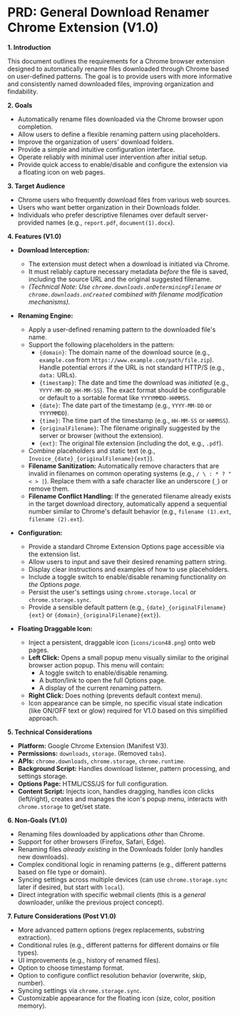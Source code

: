 # PRD: General Download Renamer Chrome Extension (V1.0)

**1. Introduction**

This document outlines the requirements for a Chrome browser extension designed to automatically rename files downloaded through Chrome based on user-defined patterns. The goal is to provide users with more informative and consistently named downloaded files, improving organization and findability.

**2. Goals**

*   Automatically rename files downloaded via the Chrome browser upon completion.
*   Allow users to define a flexible renaming pattern using placeholders.
*   Improve the organization of users' download folders.
*   Provide a simple and intuitive configuration interface.
*   Operate reliably with minimal user intervention after initial setup.
*   Provide quick access to enable/disable and configure the extension via a floating icon on web pages.

**3. Target Audience**

*   Chrome users who frequently download files from various web sources.
*   Users who want better organization in their Downloads folder.
*   Individuals who prefer descriptive filenames over default server-provided names (e.g., `report.pdf`, `document(1).docx`).

**4. Features (V1.0)**

*   **Download Interception:**
    *   The extension must detect when a download is initiated via Chrome.
    *   It must reliably capture necessary metadata *before* the file is saved, including the source URL and the original suggested filename.
    *   *(Technical Note: Use `chrome.downloads.onDeterminingFilename` or `chrome.downloads.onCreated` combined with filename modification mechanisms).*

*   **Renaming Engine:**
    *   Apply a user-defined renaming pattern to the downloaded file's name.
    *   Support the following placeholders in the pattern:
        *   `{domain}`: The domain name of the download source (e.g., `example.com` from `https://www.example.com/path/file.zip`). Handle potential errors if the URL is not standard HTTP/S (e.g., `data:` URLs).
        *   `{timestamp}`: The date and time the download was *initiated* (e.g., `YYYY-MM-DD_HH-MM-SS`). The exact format should be configurable or default to a sortable format like `YYYYMMDD-HHMMSS`.
        *   `{date}`: The date part of the timestamp (e.g., `YYYY-MM-DD` or `YYYYMMDD`).
        *   `{time}`: The time part of the timestamp (e.g., `HH-MM-SS` or `HHMMSS`).
        *   `{originalFilename}`: The filename originally suggested by the server or browser (without the extension).
        *   `{ext}`: The original file extension (including the dot, e.g., `.pdf`).
    *   Combine placeholders and static text (e.g., `Invoice_{date}_{originalFilename}{ext}`).
    *   **Filename Sanitization:** Automatically remove characters that are invalid in filenames on common operating systems (e.g., `/ \ : * ? " < > |`). Replace them with a safe character like an underscore (`_`) or remove them.
    *   **Filename Conflict Handling:** If the generated filename already exists in the target download directory, automatically append a sequential number similar to Chrome's default behavior (e.g., `filename (1).ext`, `filename (2).ext`).

*   **Configuration:**
    *   Provide a standard Chrome Extension Options page accessible via the extension list.
    *   Allow users to input and save their desired renaming pattern string.
    *   Display clear instructions and examples of how to use placeholders.
    *   Include a toggle switch to enable/disable renaming functionality *on the Options page*.
    *   Persist the user's settings using `chrome.storage.local` or `chrome.storage.sync`.
    *   Provide a sensible default pattern (e.g., `{date}_{originalFilename}{ext}` or `{domain}_{originalFilename}{ext}`).

*   **Floating Draggable Icon:**
    *   Inject a persistent, draggable icon (`icons/icon48.png`) onto web pages.
    *   **Left Click:** Opens a small popup menu visually similar to the original browser action popup. This menu will contain:
        *   A toggle switch to enable/disable renaming.
        *   A button/link to open the full Options page.
        *   A display of the current renaming pattern.
    *   **Right Click:** Does nothing (prevents default context menu).
    *   Icon appearance can be simple, no specific visual state indication (like ON/OFF text or glow) required for V1.0 based on this simplified approach.

**5. Technical Considerations**

*   **Platform:** Google Chrome Extension (Manifest V3).
*   **Permissions:** `downloads`, `storage`. (Removed `tabs`).
*   **APIs:** `chrome.downloads`, `chrome.storage`, `chrome.runtime`.
*   **Background Script:** Handles download listener, pattern processing, and settings storage.
*   **Options Page:** HTML/CSS/JS for full configuration.
*   **Content Script:** Injects icon, handles dragging, handles icon clicks (left/right), creates and manages the icon's popup menu, interacts with `chrome.storage` to get/set state.

**6. Non-Goals (V1.0)**

*   Renaming files downloaded by applications *other* than Chrome.
*   Support for other browsers (Firefox, Safari, Edge).
*   Renaming files *already existing* in the Downloads folder (only handles new downloads).
*   Complex conditional logic in renaming patterns (e.g., different patterns based on file type or domain).
*   Syncing settings across multiple devices (can use `chrome.storage.sync` later if desired, but start with `local`).
*   Direct integration with specific webmail clients (this is a *general* downloader, unlike the previous project concept).

**7. Future Considerations (Post V1.0)**

*   More advanced pattern options (regex replacements, substring extraction).
*   Conditional rules (e.g., different patterns for different domains or file types).
*   UI improvements (e.g., history of renamed files).
*   Option to choose timestamp format.
*   Option to configure conflict resolution behavior (overwrite, skip, number).
*   Syncing settings via `chrome.storage.sync`.
*   Customizable appearance for the floating icon (size, color, position memory).
